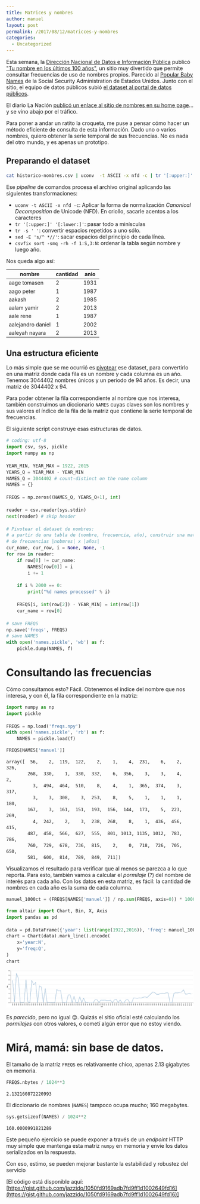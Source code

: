 ```yaml
---
title: Matrices y nombres
author: manuel
layout: post
permalink: /2017/08/12/matricces-y-nombres
categories:
  - Uncategorized
---
```



Esta semana, la [Dirección Nacional de Datos e Información Pública](https://datosgobar.github.io/) publicó ["Tu nombre en los últimos 100 años"](http://nombres.historias.datos.gob.ar), un sitio muy divertido que permite consultar frecuencias de uso de nombres propios. Parecido al [Popular Baby Names](https://www.ssa.gov/oact/babynames/) de la Social Security Administration de Estados Unidos. Junto con el sitio, el equipo de datos públicos subió [el dataset al portal de datos públicos](http://datos.gob.ar/dataset/nombres-personas-fisicas).

El diario La Nación [publicó un enlace al sitio de nombres en su home page](http://www.lanacion.com.ar/2051547-conoce-en-que-ano-tu-nombre-fue-el-mas-utilizado-en-la-argentina)…y se vino abajo por el tráfico.

Para poner a andar un ratito la croqueta, me puse a pensar cómo hacer un método eficiente de consulta de esta información. Dado uno o varios nombres, quiero obtener la serie temporal de sus frecuencias. No es nada del otro mundo, y es apenas un prototipo. 


## Preparando el dataset

```bash
cat historico-nombres.csv | uconv  -t ASCII -x nfd -c | tr '[:upper:]' '[:lower:]' | tr -s ' ' | sed -E 's/^ *//' | csvfix sort -smq -rh -f 1:S,3:N > sorted-ascii-historico-nombres.csv > ascii-historico-nombres.csv
```

Ese _pipeline_ de comandos procesa el archivo original aplicando las siguientes transformaciones:

  - `uconv -t ASCII -x nfd -c`: Aplicar la forma de normalización _Canonical Decomposition_ de Unicode (NFD). En criollo, sacarle acentos a los caracteres
  - `tr '[:upper:]' '[:lower:]'`: pasar todo a minísculas
  - `tr -s ' '`: convertir espacios repetidos a uno sólo.
  - `sed -E 's/^ *//'`: sacar espacios del principio de cada línea.
  - `csvfix sort -smq -rh -f 1:S,3:N`: ordenar la tabla según nombre y luego año.
  
Nos queda algo así:

| nombre                         | cantidad | anio | 
|--------------------------------|----------|------| 
| aage tomasen                   | 2        | 1931 | 
| aago peter                     | 1        | 1987 | 
| aakash                         | 2        | 1985 | 
| aalam yamir                    | 2        | 2013 | 
| aale rene                      | 1        | 1987 | 
| aalejandro daniel              | 1        | 2002 | 
| aaleyah nayara                 | 2        | 2013 | 



## Una estructura eficiente

Lo más simple que se me ocurrió es [pivotear](https://en.wikipedia.org/wiki/Pivot_table) ese dataset, para convertirlo en una matriz donde cada fila es un nombre y cada columna es un año. Tenemos 3044402 nombres únicos y un período de 94 años. Es decir, una matriz de 3044402 x 94. 

Para poder obtener la fila correspondiente al nombre que nos interesa, también construimos un diccionario `NAMES` cuyas claves son los nombres y sus valores el índice de la fila de la matriz que contiene la serie temporal de frecuencias.

El siguiente script construye esas estructuras de datos.


```python
# coding: utf-8
import csv, sys, pickle
import numpy as np

YEAR_MIN, YEAR_MAX = 1922, 2015
YEARS_Q = YEAR_MAX - YEAR_MIN
NAMES_Q = 3044402 # count-distinct on the name column
NAMES = {}

FREQS = np.zeros((NAMES_Q, YEARS_Q+1), int)

reader = csv.reader(sys.stdin)
next(reader) # skip header

# Pivotear el dataset de nombres:
# a partir de una tabla de (nombre, frecuencia, año), construir una matriz
# de frecuencias |nobmres| x |años|
cur_name, cur_row, i = None, None, -1
for row in reader:
    if row[0] != cur_name:
        NAMES[row[0]] = i
        i += 1

    if i % 2000 == 0:
        print("%d names processed" % i)

    FREQS[i, int(row[2]) - YEAR_MIN] = int(row[1])
    cur_name = row[0]

# save FREQS
np.save('freqs', FREQS)
# save NAMES
with open('names.pickle', 'wb') as f:
    pickle.dump(NAMES, f)

```

# Consultando las frecuencias

Cómo consultamos esto? Fácil. Obtenemos el índice del nombre que nos interesa, y con él, la fila correspondiente en la matriz:


```python
import numpy as np
import pickle

FREQS = np.load('freqs.npy')
with open('names.pickle', 'rb') as f:
    NAMES = pickle.load(f)
```


```python
FREQS[NAMES['manuel']]
```




    array([  56,    2,  119,  122,    2,    1,    4,  231,    6,    2,  326,
            268,  330,    1,  330,  332,    6,  356,    3,    3,    4,    2,
              3,  494,  464,  510,    8,    4,    1,  365,  374,    3,  317,
              3,    3,  308,    3,  253,    8,    5,    1,    1,    1,  180,
            167,    3,  161,  151,  193,  156,  144,  173,    5,  223,  269,
              4,  242,    2,    3,  238,  268,    8,    1,  436,  456,  415,
            487,  458,  566,  627,  555,  801, 1013, 1135, 1012,  783,  786,
            760,  729,  678,  736,  815,    2,    0,  718,  726,  705,  650,
            581,  600,  814,  789,  849,  711])



Visualizamos el resultado para verificar que al menos se parezca a lo que reporta. Para esto, también vamos a calcular el _pormilaje_ (?) del nombre de interés para cada año. Con los datos en esta matriz, es fácil: la cantidad de nombres en cada año es la suma de cada columna.


```python
manuel_1000ct = (FREQS[NAMES['manuel']] / np.sum(FREQS, axis=0)) * 1000
```


```python
from altair import Chart, Bin, X, Axis
import pandas as pd

data = pd.DataFrame({'year': list(range(1922,2016)), 'freq': manuel_1000ct})
chart = Chart(data).mark_line().encode(
    x='year:N',
    y='freq:Q',
)
chart
```


<div class="vega-embed" id="bab3a57f-3dca-4e02-be04-4166ccec52af"></div>

<style>
.vega-embed svg, .vega-embed canvas {
  border: 1px dotted gray;
}

.vega-embed .vega-actions a {
  margin-right: 6px;
}
</style>






![png](/wp-content/uploads/2017/08/chart.png)


Es _parecido_, pero no igual 😔. Quizás el sitio oficial esté calculando los _pormilajes_ con otros valores, o cometí algún error que no estoy viendo.

# Mirá, mamá: sin base de datos.

El tamaño de la matriz `FREQS` es relativamente chico, apenas 2.13 gigabytes en memoria.


```python
FREQS.nbytes / 1024**3
```




    2.132160872220993



El diccionario de nombres (`NAMES`) tampoco ocupa mucho; 160 megabytes.


```python
sys.getsizeof(NAMES) / 1024**2
```




    160.0000991821289



Este pequeño ejercicio se puede exponer a través de un _endpoint_ HTTP muy simple que mantenga esta matriz `numpy` en memoria y envíe los datos serializados en la respuesta.

Con eso, estimo, se pueden mejorar bastante la estabilidad y robustez del servicio

[El código está disponible aquí: [https://gist.github.com/jazzido/1050fd9169adb7fd9ff1d1002649fd16](https://gist.github.com/jazzido/1050fd9169adb7fd9ff1d1002649fd16)]
